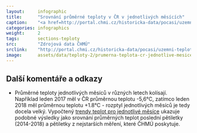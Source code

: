 ```yaml
---
layout:     infographic
title:      "Srovnání průměrné teploty v ČR v jednotlivých měsících"
caption:    "<a href=http://portal.chmi.cz/historicka-data/pocasi/uzemni-teploty>Zdroj dat: ČHMÚ</a> Srovnání teplot jednotlivých měsíců pětiletky 1961-1965 a 2014-2018. Průměrná roční teplota se od roku 1961 zvýšila o 2°C, ale oteplení je v různných měsících různé. Největší změny v teplotě jsou v prosinci, lednu, červenci a srpnu."
categories: infographics
weight:     2
tags:       sections-teploty
src:	    "Zdrojová data ČHMÚ"
srclink:    "http://portal.chmi.cz/historicka-data/pocasi/uzemni-teploty"
image:      assets/data/teploty-2/prumerna-teplota-cr-jednotlive-mesice
---
```


## Další komentáře a odkazy
* Průměrné teploty jednotlivých měsíců v různých letech kolísají. Například leden 2017 měl v ČR průměrnou teplotu -5,6°C, zatímco leden 2018 měl průměrnou teplotu +1.8°C - rozptyl jednotlivých měsíců je tedy docela velký. Vypočtený <a href=https://faktaoklimatu.cz/infographics/teploty-3 > trendy teplot pro jednotlivé měsíce</a> ukazuje podobné výsledky jako srovnání průměrných teplot poslední pětiletky (2014-2018) a pětiletky z nejstarších měření, které ČHMÚ poskytuje.


